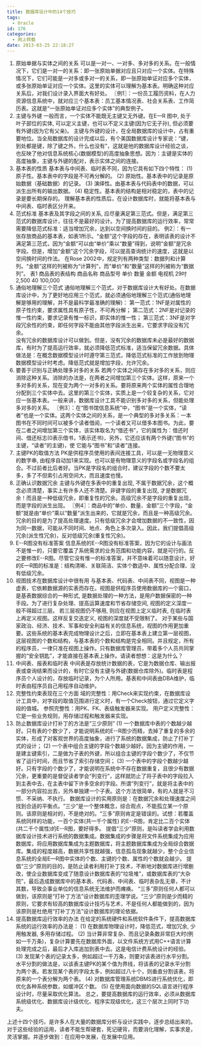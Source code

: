 ```yaml
---
title: 数据库设计中的14个技巧
tags:
  - Oracle
id: 176
categories:
  - 网上转载
date: 2013-03-25 22:18:27
---
```

1. 原始单据与实体之间的关系
可以是一对一、一对多、多对多的关系。在一般情况下，它们是一对一的关系：即一张原始单据对应且只对应一个实体。在特殊情况下，它们可能是一对多或多对一的关系，即一张原始单证对应多个实体，或多张原始单证对应一个实体。这里的实体可以理解为基本表。明确这种对应关系后，对我们设计录入界面大有好处。
〖例1〗：一份员工履历资料，在人力资源信息系统中，就对应三个基本表：员工基本情况表、社会关系表、工作简历表。这就是&ldquo;一张原始单证对应多个实体&rdquo;的典型例子。
2. 主键与外键
一般而言，一个实体不能既无主键又无外键。在E&mdash;R 图中, 处于叶子部位的实体, 可以定义主键，也可以不定义主键(因为它无子孙), 但必须要有外键(因为它有父亲)。
主键与外键的设计，在全局数据库的设计中，占有重要地位。当全局数据库的设计完成以后，有个美国数据库设计专家说：&ldquo;键，到处都是键，除了键之外，什么也没有&rdquo;，这就是他的数据库设计经验之谈，也反映了他对信息系统核心(数据模型)的高度抽象思想。因为：主键是实体的高度抽象，主键与外键的配对，表示实体之间的连接。
3. 基本表的性质
基本表与中间表、临时表不同，因为它具有如下四个特性：
(1) 原子性。基本表中的字段是不可再分解的。
(2) 原始性。基本表中的记录是原始数据（基础数据）的记录。
(3) 演绎性。由基本表与代码表中的数据，可以派生出所有的输出数据。
(4) 稳定性。基本表的结构是相对稳定的，表中的记录是要长期保存的。
理解基本表的性质后，在设计数据库时，就能将基本表与中间表、临时表区分开来。
4. 范式标准
基本表及其字段之间的关系, 应尽量满足第三范式。但是，满足第三范式的数据库设计，往往不是最好的设计。为了提高数据库的运行效率，常常需要降低范式标准：适当增加冗余，达到以空间换时间的目的。
例2〗：有一张存放商品的基本表，如表1所示。&ldquo;金额&rdquo;这个字段的存在，表明该表的设计不满足第三范式，因为&ldquo;金额&rdquo;可以由&ldquo;单价&rdquo;乘以&ldquo;数量&rdquo;得到，说明&ldquo;金额&rdquo;是冗余字段。但是，增加&ldquo;金额&rdquo;这个冗余字段，可以提高查询统计的速度，这就是以空间换时间的作法。
在Rose 2002中，规定列有两种类型：数据列和计算列。&ldquo;金额&rdquo;这样的列被称为&ldquo;计算列&rdquo;，而&ldquo;单价&rdquo;和&ldquo;数量&rdquo;这样的列被称为&ldquo;数据列&rdquo;。
表1 商品表的表结构
商品名称 商品型号 单价 数量 金额
电视机 29吋 2,500 40 100,000
5. 通俗地理解三个范式
通俗地理解三个范式，对于数据库设计大有好处。在数据库设计中，为了更好地应用三个范式，就必须通俗地理解三个范式(通俗地理解是够用的理解，并不是最科学最准确的理解)：
第一范式：1NF是对属性的原子性约束，要求属性具有原子性，不可再分解；
第二范式：2NF是对记录的惟一性约束，要求记录有惟一标识，即实体的惟一性；
第三范式：3NF是对字段冗余性的约束，即任何字段不能由其他字段派生出来，它要求字段没有冗余。    
没有冗余的数据库设计可以做到。但是，没有冗余的数据库未必是最好的数据库，有时为了提高运行效率，就必须降低范式标准，适当保留冗余数据。具体做法是：在概念数据模型设计时遵守第三范式，降低范式标准的工作放到物理数据模型设计时考虑。降低范式就是增加字段，允许冗余。
6. 要善于识别与正确处理多对多的关系
若两个实体之间存在多对多的关系，则应消除这种关系。消除的办法是，在两者之间增加第三个实体。这样，原来一个多对多的关系，现在变为两个一对多的关系。要将原来两个实体的属性合理地分配到三个实体中去。这里的第三个实体，实质上是一个较复杂的关系，它对应一张基本表。一般来讲，数据库设计工具不能识别多对多的关系，但能处理多对多的关系。
〖例3〗：在&ldquo;图书馆信息系统&rdquo;中，&ldquo;图书&rdquo;是一个实体，&ldquo;读者&rdquo;也是一个实体。这两个实体之间的关系，是一个典型的多对多关系：一本图书在不同时间可以被多个读者借阅，一个读者又可以借多本图书。为此，要在二者之间增加第三个实体，该实体取名为&ldquo;借还书&rdquo;，它的属性为：借还时间、借还标志(0表示借书，1表示还书)，另外，它还应该有两个外键(&ldquo;图书&rdquo;的主键，&ldquo;读者&rdquo;的主键)，使
它能与&ldquo;图书&rdquo;和&ldquo;读者&rdquo;连接。
7. 主键PK的取值方法
PK是供程序员使用的表间连接工具，可以是一无物理意义的数字串, 由程序自动加1来实现。也可以是有物理意义的字段名或字段名的组合。不过前者比后者好。当PK是字段名的组合时，建议字段的个数不要太多，多了不但索引占用空间大，而且速度也慢。
8. 正确认识数据冗余
主键与外键在多表中的重复出现, 不属于数据冗余，这个概念必须清楚，事实上有许多人还不清楚。非键字段的重复出现, 才是数据冗余！而且是一种低级冗余，即重复性的冗余。高级冗余不是字段的重复出现，而是字段的派生出现。
〖例4〗：商品中的&ldquo;单价、数量、金额&rdquo;三个字段，&ldquo;金额&rdquo;就是由&ldquo;单价&rdquo;乘以&ldquo;数量&rdquo;派生出来的，它就是冗余，而且是一种高级冗余。冗余的目的是为了提高处理速度。只有低级冗余才会增加数据的不一致性，因为同一数据，可能从不同时间、地点、角色上多次录入。因此，我们提倡高级冗余(派生性冗余)，反对低级冗余(重复性冗余)。
9. E--R图没有标准答案
信息系统的E--R图没有标准答案，因为它的设计与画法不是惟一的，只要它覆盖了系统需求的业务范围和功能内容，就是可行的。反之要修改E--R图。尽管它没有惟一的标准答案，并不意味着可以随意设计。好的E&mdash;R图的标准是：结构清晰、关联简洁、实体个数适中、属性分配合理、没有低级冗余。
10. 视图技术在数据库设计中很有用
与基本表、代码表、中间表不同，视图是一种虚表，它依赖数据源的实表而存在。视图是供程序员使用数据库的一个窗口，是基表数据综合的一种形式, 是数据处理的一种方法，是用户数据保密的一种手段。为了进行复杂处理、提高运算速度和节省存储空间, 视图的定义深度一般不得超过三层。 若三层视图仍不够用, 则应在视图上定义临时表, 在临时表上再定义视图。这样反复交迭定义, 视图的深度就不受限制了。
对于某些与国家政治、经济、技术、军事和安全利益有关的信息系统，视图的作用更加重要。这些系统的基本表完成物理设计之后，立即在基本表上建立第一层视图，这层视图的个数和结构，与基本表的个数和结构是完全相同。并且规定，所有的程序员，一律只准在视图上操作。只有数据库管理员，带着多个人员共同掌握的&ldquo;安全钥匙&rdquo;，才能直接在基本表上操作。请读者想想：这是为什么？
11. 中间表、报表和临时表
中间表是存放统计数据的表，它是为数据仓库、输出报表或查询结果而设计的，有时它没有主键与外键(数据仓库除外)。临时表是程序员个人设计的，存放临时记录，为个人所用。基表和中间表由DBA维护，临时表由程序员自己用程序自动维护。
12. 完整性约束表现在三个方面
域的完整性：用Check来实现约束，在数据库设计工具中，对字段的取值范围进行定义时，有一个Check按钮，通过它定义字段的值城。
参照完整性：用PK、FK、表级触发器来实现。
用户定义完整性：它是一些业务规则，用存储过程和触发器来实现。
13. 防止数据库设计打补丁的方法是&ldquo;三少原则&rdquo;
(1) 一个数据库中表的个数越少越好。只有表的个数少了，才能说明系统的E--R图少而精，去掉了重复的多余的实体，形成了对客观世界的高度抽象，进行了系统的数据集成，防止了打补丁式的设计；
(2) 一个表中组合主键的字段个数越少越好。因为主键的作用，一是建主键索引，二是做为子表的外键，所以组合主键的字段个数少了，不仅节省了运行时间，而且节省了索引存储空间；
(3) 一个表中的字段个数越少越好。只有字段的个数少了，才能说明在系统中不存在数据重复，且很少有数据冗余，更重要的是督促读者学会&ldquo;列变行&rdquo;，这样就防止了将子表中的字段拉入到主表中去，在主表中留下许多空余的字段。所谓&ldquo;列变行&rdquo;，就是将主表中的一部分内容拉出去，另外单独建一个子表。这个方法很简单，有的人就是不习惯、不采纳、不执行。
数据库设计的实用原则是：在数据冗余和处理速度之间找到合适的平衡点。&ldquo;三少&rdquo;是一个整体概念，综合观点，不能孤立某一个原则。该原则是相对的，不是绝对的。&ldquo;三多&rdquo;原则肯定是错误的。试想：若覆盖系统同样的功能，一百个实体(共一千个属性) 的E--R图，肯定比二百个实体(共二千个属性)的E--R图，要好得多。
提倡&ldquo;三少&rdquo;原则，是叫读者学会利用数据库设计技术进行系统的数据集成。数据集成的步骤是将文件系统集成为应用数据库，将应用数据库集成为主题数据库，将主题数据库集成为全局综合数据库。集成的程度越高，数据共享性就越强，信息孤岛现象就越少，整个企业信息系统的全局E&mdash;R图中实体的个数、主键的个数、属性的个数就会越少。
提倡&ldquo;三少&rdquo;原则的目的，是防止读者利用打补丁技术，不断地对数据库进行增删改，使企业数据库变成了随意设计数据库表的&ldquo;垃圾堆&rdquo;，或数据库表的&ldquo;大杂院&rdquo;，最后造成数据库中的基本表、代码表、中间表、临时表杂乱无章，不计其数，导致企事业单位的信息系统无法维护而瘫痪。
&ldquo;三多&rdquo;原则任何人都可以做到，该原则是&ldquo;打补丁方法&rdquo;设计数据库的歪理学说。&ldquo;三少&rdquo;原则是少而精的原则，它要求有较高的数据库设计技巧与艺术，不是任何人都能做到的，因为该原则是杜绝用&ldquo;打补丁方法&rdquo;设计数据库的理论依据。　
14. 提高数据库运行效率的办法
在给定的系统硬件和系统软件条件下，提高数据库系统的运行效率的办法是：
(1) 在数据库物理设计时，降低范式，增加冗余, 少用触发器, 多用存储过程。
(2) 当计算非常复杂、而且记录条数非常巨大时(例如一千万条)，复杂计算要先在数据库外面，以文件系统方式用C++语言计算处理完成之后，最后才入库追加到表中去。这是电信计费系统设计的经验。
(3) 发现某个表的记录太多，例如超过一千万条，则要对该表进行水平分割。水平分割的做法是，以该表主键PK的某个值为界线，将该表的记录水平分割为两个表。若发现某个表的字段太多，例如超过八十个，则垂直分割该表，将原来的一个表分解为两个表。
(4) 对数据库管理系统DBMS进行系统优化，即优化各种系统参数，如缓冲区个数。
(5) 在使用面向数据的SQL语言进行程序设计时，尽量采取优化算法。
总之，要提高数据库的运行效率，必须从数据库系统级优化、数据库设计级优化、程序实现级优化，这三个层次上同时下功夫。

上述十四个技巧，是许多人在大量的数据库分析与设计实践中，逐步总结出来的。对于这些经验的运用，读者不能生帮硬套，死记硬背，而要消化理解，实事求是，灵活掌握。并逐步做到：在应用中发展，在发展中应用。